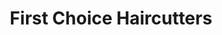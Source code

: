 ---
title: "First Choice Haircutters"
url: /brampton/first-choice-haircutters-sandalwood-parkway-east/
shop: Friseur
---